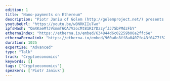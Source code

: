 ```yaml
---
edition: 1
title: "Nano-payments on Ethereum"
description: "Piotr Janiu of Golem (http://golemproject.net/) presents on Nano-payments on the Ethereum blockchain"
youtubeUrl: "https://youtu.be/wBNRKIIuTwo"
ipfsHash: "QmXKaeMTJVsmmT6QA7VzocMt81R1YDzzyfJJ7SbPMdzFbY"
ethernaIndex: "https://etherna.io/embed/634844d6c02259b06a2ffc6e"
ethernaPermalink: "https://etherna.io/embed/960a6c8ff8a0407fe43f0477f321056801402f64a8b2aba83e82e255a4be4a83"
duration: 1025
expertise: "Advanced"
type: "Talk"
track: "Cryptoeconomics"
keywords: []
tags: ["Cryptoeconomics"]
speakers: ['Piotr Janiuk']
---
```

